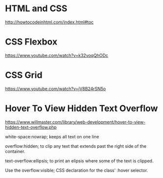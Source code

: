 # HTML and CSS
http://howtocodeinhtml.com/index.html#toc

# CSS Flexbox
https://www.youtube.com/watch?v=k32voqQhODc

# CSS Grid
https://www.youtube.com/watch?v=jV8B24rSN5o

# Hover To View Hidden Text Overflow
https://www.willmaster.com/library/web-development/hover-to-view-hidden-text-overflow.php

white-space:nowrap; keeps all text on one line

overflow:hidden; to clip any text that extends past the right side of the container.

text-overflow:ellipsis; to print an elipsis where some of the text is clipped.

Use the overflow:visible; CSS declaration for the class' :hover selector.

